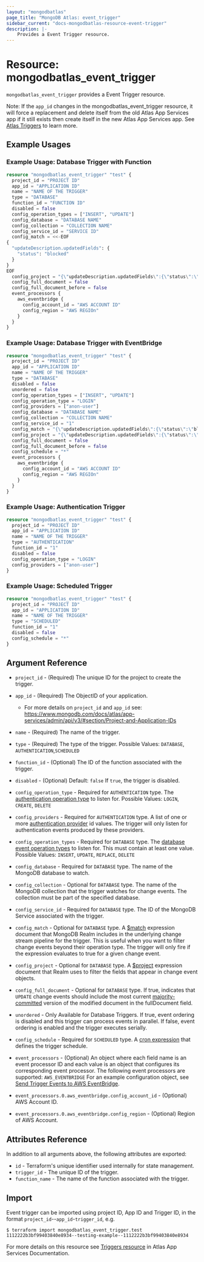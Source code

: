 ```yaml
---
layout: "mongodbatlas"
page_title: "MongoDB Atlas: event_trigger"
sidebar_current: "docs-mongodbatlas-resource-event-trigger"
description: |-
    Provides a Event Trigger resource.
---
```


# Resource: mongodbatlas_event_trigger

`mongodbatlas_event_trigger` provides a Event Trigger resource. 

Note: If the `app_id` changes in the mongodbatlas_event_trigger resource, it will force a replacement and delete itself from the old Atlas App Services app if it still exists then create itself in the new  Atlas App Services app. See [Atlas Triggers](https://www.mongodb.com/docs/atlas/app-services/triggers/) to learn more.   

## Example Usages

### Example Usage: Database Trigger with Function
```terraform
resource "mongodbatlas_event_trigger" "test" {
  project_id = "PROJECT ID"
  app_id = "APPLICATION ID"
  name = "NAME OF THE TRIGGER"
  type = "DATABASE"
  function_id = "FUNCTION ID"
  disabled = false
  config_operation_types = ["INSERT", "UPDATE"]
  config_database = "DATABASE NAME"
  config_collection = "COLLECTION NAME"
  config_service_id = "SERVICE ID"
  config_match = <<-EOF
{
  "updateDescription.updatedFields": {
    "status": "blocked"
  }
}
EOF
  config_project = "{\"updateDescription.updatedFields\":{\"status\":\"blocked\"}}"
  config_full_document = false
  config_full_document_before = false
  event_processors {
    aws_eventbridge {
      config_account_id = "AWS ACCOUNT ID"
      config_region = "AWS REGIOn"
    }
  }
}
```

### Example Usage: Database Trigger with EventBridge
```terraform
resource "mongodbatlas_event_trigger" "test" {
  project_id = "PROJECT ID"
  app_id = "APPLICATION ID"
  name = "NAME OF THE TRIGGER"
  type = "DATABASE"
  disabled = false
  unordered = false
  config_operation_types = ["INSERT", "UPDATE"]
  config_operation_type = "LOGIN"
  config_providers = ["anon-user"]
  config_database = "DATABASE NAME"
  config_collection = "COLLECTION NAME"
  config_service_id = "1"
  config_match = "{\"updateDescription.updatedFields\":{\"status\":\"blocked\"}}"
  config_project = "{\"updateDescription.updatedFields\":{\"status\":\"blocked\"}}"
  config_full_document = false
  config_full_document_before = false
  config_schedule = "*"
  event_processors {
    aws_eventbridge {
      config_account_id = "AWS ACCOUNT ID"
      config_region = "AWS REGIOn"
    }
  }
}
```

### Example Usage: Authentication Trigger
```terraform
resource "mongodbatlas_event_trigger" "test" {
  project_id = "PROJECT ID"
  app_id = "APPLICATION ID"
  name = "NAME OF THE TRIGGER"
  type = "AUTHENTICATION"
  function_id = "1"
  disabled = false
  config_operation_type = "LOGIN"
  config_providers = ["anon-user"]
}
```

### Example Usage: Scheduled Trigger
```terraform
resource "mongodbatlas_event_trigger" "test" {
  project_id = "PROJECT ID"
  app_id = "APPLICATION ID"
  name = "NAME OF THE TRIGGER"
  type = "SCHEDULED"
  function_id = "1"
  disabled = false
  config_schedule = "*"
}
```

## Argument Reference

* `project_id` - (Required) The unique ID for the project to create the trigger.
* `app_id` - (Required) The ObjectID of your application.
    * For more details on `project_id` and `app_id` see: https://www.mongodb.com/docs/atlas/app-services/admin/api/v3/#section/Project-and-Application-IDs
* `name` - (Required) The name of the trigger.
* `type` - (Required) The type of the trigger. Possible Values: `DATABASE`, `AUTHENTICATION`,`SCHEDULED`
* `function_id` - (Optional) The ID of the function associated with the trigger.
* `disabled` - (Optional) Default: `false` If `true`, the trigger is disabled.

* `config_operation_type` - Required for `AUTHENTICATION` type. The [authentication operation type](https://docs.mongodb.com/realm/triggers/authentication-triggers/#std-label-authentication-event-operation-types) to listen for. Possible Values: `LOGIN`, `CREATE`, `DELETE`
* `config_providers` - Required for `AUTHENTICATION` type. A list of one or more [authentication provider](https://docs.mongodb.com/realm/authentication/providers/) id values. The trigger will only listen for authentication events produced by these providers.

* `config_operation_types` - Required for `DATABASE` type. The [database event operation types](https://docs.mongodb.com/realm/triggers/database-triggers/#std-label-database-events) to listen for. This must contain at least one value. Possible Values: `INSERT`, `UPDATE`, `REPLACE`, `DELETE`
* `config_database` - Required for `DATABASE` type. The name of the MongoDB database to watch.
* `config_collection` - Optional for `DATABASE` type. The name of the MongoDB collection that the trigger watches for change events. The collection must be part of the specified database.
* `config_service_id` - Required for `DATABASE` type. The ID of the MongoDB Service associated with the trigger.
* `config_match` - Optional for `DATABASE` type. A [$match](https://docs.mongodb.com/manual/reference/operator/aggregation/match/) expression document that MongoDB Realm includes in the underlying change stream pipeline for the trigger. This is useful when you want to filter change events beyond their operation type. The trigger will only fire if the expression evaluates to true for a given change event.
* `config_project` - Optional for `DATABASE` type. A [$project](https://docs.mongodb.com/manual/reference/operator/aggregation/project/) expression document that Realm uses to filter the fields that appear in change event objects.
* `config_full_document` - Optional for `DATABASE` type. If true, indicates that `UPDATE` change events should include the most current [majority-committed](https://docs.mongodb.com/manual/reference/read-concern-majority/) version of the modified document in the fullDocument field.
* `unordered` - Only Available for Database Triggers. If true, event ordering is disabled and this trigger can process events in parallel. If false, event ordering is enabled and the trigger executes serially.

* `config_schedule` - Required for `SCHEDULED` type. A [cron expression](https://docs.mongodb.com/realm/triggers/cron-expressions/) that defines the trigger schedule.

* `event_processors` - (Optional) An object where each field name is an event processor ID and each value is an object that configures its corresponding event processor. The following event processors are supported: `AWS_EVENTBRIDGE` For an example configuration object, see [Send Trigger Events to AWS EventBridge](https://docs.mongodb.com/realm/triggers/eventbridge/#std-label-event_processor_example).
* `event_processors.0.aws_eventbridge.config_account_id` - (Optional) AWS Account ID.
* `event_processors.0.aws_eventbridge.config_region` - (Optional) Region of AWS Account.

## Attributes Reference

In addition to all arguments above, the following attributes are exported:

* `id` - Terraform's unique identifier used internally for state management.
* `trigger_id` - The unique ID of the trigger.
* `function_name` - The name of the function associated with the trigger.

## Import

Event trigger can be imported using project ID, App ID and Trigger ID, in the format `project_id`--`app_id`-`trigger_id`, e.g.

```
$ terraform import mongodbatlas_event_trigger.test 1112222b3bf99403840e8934--testing-example--1112222b3bf99403840e8934
```
For more details on this resource see [Triggers resource](https://www.mongodb.com/docs/atlas/app-services/admin/api/v3/#tag/triggers) in Atlas App Services Documentation. 
